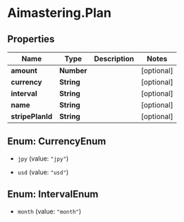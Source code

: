 # Aimastering.Plan

## Properties
Name | Type | Description | Notes
------------ | ------------- | ------------- | -------------
**amount** | **Number** |  | [optional] 
**currency** | **String** |  | [optional] 
**interval** | **String** |  | [optional] 
**name** | **String** |  | [optional] 
**stripePlanId** | **String** |  | [optional] 


<a name="CurrencyEnum"></a>
## Enum: CurrencyEnum


* `jpy` (value: `"jpy"`)

* `usd` (value: `"usd"`)




<a name="IntervalEnum"></a>
## Enum: IntervalEnum


* `month` (value: `"month"`)





